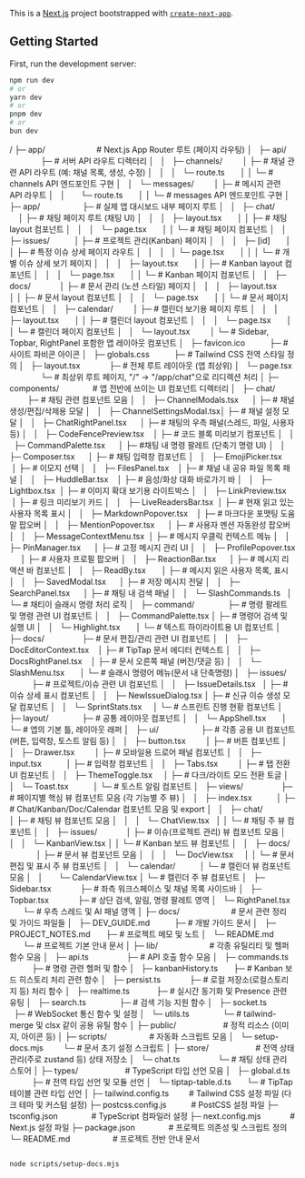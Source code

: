 This is a [Next.js](https://nextjs.org) project bootstrapped with [`create-next-app`](https://nextjs.org/docs/app/api-reference/cli/create-next-app).

## Getting Started

First, run the development server:

```bash
npm run dev
# or
yarn dev
# or
pnpm dev
# or
bun dev
```
/
├─ app/                            # Next.js App Router 루트 (페이지 라우팅)
│   ├─ api/                        ├─ # 서버 API 라우트 디렉터리
│   │   ├─ channels/               │  ├─ # 채널 관련 API 라우트 (예: 채널 목록, 생성, 수정)
│   │   │   └─ route.ts            │  │  └─ # channels API 엔드포인트 구현
│   │   └─ messages/               │  ├─ # 메시지 관련 API 라우트
│   │       └─ route.ts            │  │  └─ # messages API 엔드포인트 구현
│   ├─ app/                        ├─ # 실제 앱 대시보드 내부 페이지 루트
│   │   ├─ chat/                   │  ├─ # 채팅 페이지 루트 (채팅 UI)
│   │   │   ├─ layout.tsx          │  │  ├─ # 채팅 layout 컴포넌트
│   │   │   └─ page.tsx            │  │  └─ # 채팅 페이지 컴포넌트
│   │   ├─ issues/                 │  ├─ # 프로젝트 관리(Kanban) 페이지
│   │   │   ├─ [id]                │  │  ├─ # 특정 이슈 상세 페이지 라우트
│   │   │   │   └─ page.tsx        │  │  │  └─ # 개별 이슈 상세 보기 페이지
│   │   │   ├─ layout.tsx          │  │  ├─ # Kanban layout 컴포넌트
│   │   │   └─ page.tsx            │  │  └─ # Kanban 페이지 컴포넌트
│   │   ├─ docs/                   │  ├─ # 문서 관리 (노션 스타일) 페이지 
│   │   │   ├─ layout.tsx          │  │  ├─ # 문서 layout 컴포넌트
│   │   │   └─ page.tsx            │  │  └─ # 문서 페이지 컴포넌트
│   │   ├─ calendar/               │  ├─ # 캘린더 보기용 페이지 루트
│   │   │   ├─ layout.tsx          │  │  ├─ # 캘린더 layout 컴포넌트
│   │   │   └─ page.tsx            │  │  └─ # 캘린더 페이지 컴포넌트
│   │   └─ layout.tsx              │  └─ # Sidebar, Topbar, RightPanel 포함한 앱 레이아웃 컴포넌트
│   ├─ favicon.ico                 ├─ # 사이트 파비콘 아이콘
│   ├─ globals.css                 ├─ # Tailwind CSS 전역 스타일 정의
│   ├─ layout.tsx                  ├─ # 전체 루트 레이아웃 (앱 최상위)
│   └─ page.tsx                    └─ # 최상위 루트 페이지, "/" → "/app/chat"으로 리디렉션 처리
│
├─ components/                     # 앱 전반에 쓰이는 UI 컴포넌트 디렉터리
│   ├─ chat/                       ├─ # 채팅 관련 컴포넌트 모음
│   │   ├─ ChannelModals.tsx       │  ├─ # 채널 생성/편집/삭제용 모달
│   │   ├─ ChannelSettingsModal.tsx│  ├─ # 채널 설정 모달
│   │   ├─ ChatRightPanel.tsx      │  ├─ # 채팅의 우측 패널(스레드, 파일, 사용자 등)
│   │   ├─ CodeFencePreview.tsx    │  ├─ # 코드 블록 미리보기 컴포넌트
│   │   ├─ CommandPalette.tsx      │  ├─ #채팅 내 명령 팔레트 (단축기 명령 UI)
│   │   ├─ Composer.tsx            │  ├─ # 채팅 입력창 컴포넌트
│   │   ├─ EmojiPicker.tsx         │  ├─ # 이모지 선택
│   │   ├─ FilesPanel.tsx          │  ├─ # 채널 내 공유 파일 목록 패널
│   │   ├─ HuddleBar.tsx           │  ├─ # 음성/화상 대화 바로가기 바
│   │   ├─ Lightbox.tsx            │  ├─ # 이미지 확대 보기용 라이트박스
│   │   ├─ LinkPreview.tsx         │  ├─ # 링크 미리보기 카드
│   │   ├─ LiveReadersBar.tsx      │  ├─ # 현재 읽고 있는 사용자 목록 표시
│   │   ├─ MarkdownPopover.tsx     │  ├─ # 마크다운 포맷팅 도움말 팝오버
│   │   ├─ MentionPopover.tsx      │  ├─ # 사용자 멘션 자동완성 팝오버
│   │   ├─ MessageContextMenu.tsx  │  ├─ # 메시지 우클릭 컨텍스트 메뉴
│   │   ├─ PinManager.tsx          │  ├─ # 고정 메시지 관리 UI
│   │   ├─ ProfilePopover.tsx      │  ├─ # 사용자 프로필 팝오버
│   │   ├─ ReactionBar.tsx         │  ├─ # 메시지 리액션 바 컴포넌트
│   │   ├─ ReadBy.tsx             │  ├─ # 메시지 읽은 사용자 목록, 표시
│   │   ├─ SavedModal.tsx          │  ├─ # 저장 메시지 전달
│   │   ├─ SearchPanel.tsx         │  ├─ # 채팅 내 검색 패널
│   │   └─ SlashCommands.ts        │  └─ #  채티이 슬래시 명령 처리 로직
│   ├─ command/                    ├─ # 명령 팔레트 및 명령 관련 UI 컴포넌트
│   │   ├─ CommandPalette.tsx      │  ├─ # 명령어 검색 및 실행 UI
│   │   └─ Highlight.tsx           │  └─ # 텍스트 하이라이트용 UI 컴포넌트
│   ├─ docs/                       ├─ # 문서 편집/관리 관련 UI 컴포넌트
│   │   ├─ DocEditorContext.tsx    │  ├─ # TipTap 문서 에디터 컨텍스트
│   │   ├─ DocsRightPanel.tsx      │  ├─ # 문서 오른쪽 패널 (버전/댓글 등)
│   │   └─ SlashMenu.tsx           │  └─ # 슬래시 명령어 메뉴(문서 내 단축명령)
│   ├─ issues/                     ├─ # 프로젝트/이슈 관련 UI 컴포넌트
│   │   ├─ IssueDetails.tsx        │  ├─ # 이슈 상세 표시 컴포넌트
│   │   ├─ NewIssueDialog.tsx      │  ├─ # 신규 이슈 생성 모달 컴포넌트
│   │   └─ SprintStats.tsx         │  └─ # 스프린트 진행 현황 컴포넌트
│   ├─ layout/                     ├─ # 공통 레이아웃 컴포넌트
│   │   └─ AppShell.tsx            │  └─ # 앱의 기본 틀, 레이아웃 래퍼
│   ├─ ui/                         ├─ # 각종 공용 UI 컴포넌트 (버튼, 입력창, 토스트 알림 등)
│   │   ├─ button.tsx              │  ├─ # 버튼 컴포넌트
│   │   ├─ Drawer.tsx              │  ├─ # 모바일용 드로어 패널 컴포넌트
│   │   ├─ input.tsx               │  ├─ # 입력창 컴포넌트
│   │   ├─ Tabs.tsx                │  ├─ # 탭 전환 UI 컴포넌트
│   │   ├─ ThemeToggle.tsx         │  ├─ # 다크/라이트 모드 전환 토글
│   │   └─ Toast.tsx               │  └─ # 토스트 알림 컴포넌트
│   ├─ views/                      ├─ # 페이지별 핵심 뷰 컴포넌트 모음 (각 기능별 주 뷰)
│   │   ├─ index.tsx               │  ├─ # Chat/Kanban/Doc/Calendar 컴포넌트 모음 및 export
│   │   ├─ chat/                   │  ├─ # 채팅 뷰 컴포넌트 모음
│   │   │   └─ ChatView.tsx        │  │  └─ # 채팅 주 뷰 컴포넌트
│   │   ├─ issues/                 │  ├─ # 이슈(프로젝트 관리) 뷰 컴포넌트 모음
│   │   │   └─ KanbanView.tsx      │  │  └─ # Kanban 보드 뷰 컴포넌트
│   │   ├─ docs/                   │  ├─ # 문서 뷰 컴포넌트 모음
│   │   │   └─ DocView.tsx         │  │  └─ # 문서 편집 및 표시 주 뷰 컴포넌트
│   │   └─ calendar/               │  └─ # 캘린더 뷰 컴포넌트 모음
│   │       └─ CalendarView.tsx    │     └─ # 캘린더 주 뷰 컴포넌트
│   ├─ Sidebar.tsx                 ├─ # 좌측 워크스페이스 및 채널 목록 사이드바
│   ├─ Topbar.tsx                  ├─ # 상단 검색, 알림, 명령 팔레트 영역
│   └─ RightPanel.tsx              └─ # 우측 스레드 및 AI 패널 영역
│
├─ docs/                           # 문서 관련 정리 및 가이드 파일들
│   ├─ DEV_GUIDE.md                ├─ # 개발 가이드 문서
│   ├─ PROJECT_NOTES.md            ├─ # 프로젝트 메모 및 노트
│   └─ README.md                   └─ # 프로젝트 기본 안내 문서
│
├─ lib/                            # 각종 유틸리티 및 헬퍼 함수 모음
│   ├─ api.ts                      ├─ # API 호출 함수 모음
│   ├─ commands.ts                 ├─ # 명령 관련 헬퍼 및 함수
│   ├─ kanbanHistory.ts            ├─ # Kanban 보드 히스토리 처리 관련 함수
│   ├─ persist.ts                  ├─ # 로컬 저장소(로컬스토리지 등) 처리 함수
│   ├─ realtime.ts                 ├─ # 실시간 동기화 및 Presence 관련 유팅
│   ├─ search.ts                   ├─ # 검색 기능 지원 함수
│   ├─ socket.ts                   ├─ # WebSocket 통신 함수 및 설정
│   └─ utils.ts                    └─ # tailwind-merge 및 clsx 같이 공용 유틸 함수
│
├─ public/                         # 정적 리소스 (이미지, 아이콘 등)
│
├─ scripts/                        # 자동화 스크립트 모음
│   └─ setup-docs.mjs              └─ # 문서 초기 설정 스크립트
│
├─ store/                          # 전역 상태 관리(주로 zustand 등) 상태 저장소
│   └─ chat.ts                     └─ # 채팅 상태 관리 스토어
│
├─ types/                          # TypeScript 타입 선언 모음
│   ├─ global.d.ts                 ├─ # 전역 타입 선언 및 모듈 선언
│   └─ tiptap-table.d.ts           └─ # TipTap 테이블 관련 타입 선언
│
├─ tailwind.config.ts              # Tailwind CSS 설정 파일 (다크 테마 및 커스텀 설정)
├─ postcss.config.js               # PostCSS 설정 파일
├─ tsconfig.json                   # TypeScript 컴파일러 설정
├─ next.config.mjs                 # Next.js 설정 파일
├─ package.json                    # 프로젝트 의존성 및 스크립트 정의
└─ README.md                       # 프로젝트 전반 안내 문서
```

node scripts/setup-docs.mjs